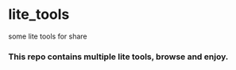 # lite_tools
some lite tools for share
### This repo contains multiple lite tools, browse and enjoy.
